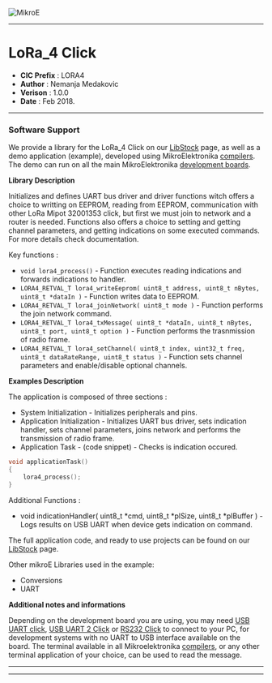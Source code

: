 ![MikroE](http://www.mikroe.com/img/designs/beta/logo_small.png)

---

# LoRa_4 Click

- **CIC Prefix**  : LORA4
- **Author**      : Nemanja Medakovic
- **Verison**     : 1.0.0
- **Date**        : Feb 2018.

---

### Software Support

We provide a library for the LoRa_4 Click on our [LibStock](https://libstock.mikroe.com/projects/view/2343/lora-4-click) 
page, as well as a demo application (example), developed using MikroElektronika 
[compilers](http://shop.mikroe.com/compilers). The demo can run on all the main 
MikroElektronika [development boards](http://shop.mikroe.com/development-boards).

**Library Description**

Initializes and defines UART bus driver and driver functions witch offers a choice to writting on EEPROM, reading from EEPROM, communication with
other LoRa Mipot 32001353 click, but first we must join to network and a router is needed. Functions also offers a choice to setting and getting 
channel parameters, and getting indications on some executed commands. For more details check documentation.

Key functions :

- ``` void lora4_process() ``` - Function executes reading indications and forwards indications to handler.
- ``` LORA4_RETVAL_T lora4_writeEeprom( uint8_t address, uint8_t nBytes, uint8_t *dataIn ) ``` - Function writes data to EEPROM.
- ``` LORA4_RETVAL_T lora4_joinNetwork( uint8_t mode ) ``` - Function performs the join network command.
- ``` LORA4_RETVAL_T lora4_txMessage( uint8_t *dataIn, uint8_t nBytes, uint8_t port, uint8_t option ) ``` - Function performs the trasnmission of radio frame.
- ``` LORA4_RETVAL_T lora4_setChannel( uint8_t index, uint32_t freq, uint8_t dataRateRange, uint8_t status ) ``` - Function sets channel parameters and 
  enable/disable optional channels.

**Examples Description**

The application is composed of three sections :

- System Initialization - Initializes peripherals and pins.
- Application Initialization - Initializes UART bus driver, sets indication handler, sets channel parameters,
  joins network and performs the transmission of radio frame.
- Application Task - (code snippet) - Checks is indication occured.


```.c
void applicationTask()
{
    lora4_process();
}
```

Additional Functions :

- void indicationHandler( uint8_t *cmd, uint8_t *plSize, uint8_t *plBuffer ) - Logs results on USB UART when device
  gets indication on command.

The full application code, and ready to use projects can be found on our 
[LibStock](https://libstock.mikroe.com/projects/view/2343/lora-4-click) page.

Other mikroE Libraries used in the example:

- Conversions
- UART

**Additional notes and informations**

Depending on the development board you are using, you may need 
[USB UART click](http://shop.mikroe.com/usb-uart-click), 
[USB UART 2 Click](http://shop.mikroe.com/usb-uart-2-click) or 
[RS232 Click](http://shop.mikroe.com/rs232-click) to connect to your PC, for 
development systems with no UART to USB interface available on the board. The 
terminal available in all Mikroelektronika 
[compilers](http://shop.mikroe.com/compilers), or any other terminal application 
of your choice, can be used to read the message.

---
---

